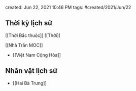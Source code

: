 created: Jun 22, 2021 10:46 PM
tags: #created/2021/Jun/22

## Thời kỳ lịch sử
[[Thời Bắc thuộc]]
[[Thời]]

[[Nhà Trần MOC]]
- [[Việt Nam Cộng Hòa]]


## Nhân vật lịch sử
- [[Hai Bà Trưng]]
